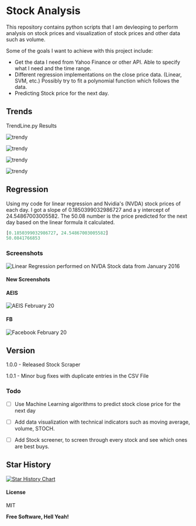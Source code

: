 # Stock Analysis

This repository contains python scripts that I am devleoping to perform analysis on stock prices and visualization of stock prices and other data such as volume.

Some of the goals I want to achieve with this project include:
  - Get the data I need from Yahoo Finance or other API. Able to specify what I need and the time range.
  - Different regression implementations on the close price data. (Linear, SVM, etc.) Possibly try to fit a polynomial function which follows the data.
  - Predicting Stock price for the next day.


## Trends

TrendLine.py Results

![trendy](readme/figure_1.png)

![trendy](readme/figure_1-1.png)

![trendy](readme/figure_1-3.png)

![trendy](readme/figure_1-4.png)


## Regression

Using my code for linear regression and Nvidia's (NVDA) stock prices of each day. I got a slope of 0.1850399032986727 and a y intercept of 24.54867003005582. The 50.08 number is the price predicted for the next day based on the linear formula it calculated.

```python
[0.1850399032986727, 24.54867003005582]
50.0841766853
```

### Screenshots


![Linear Regression performed on NVDA Stock data from January 2016](/Regression/NVDA2016.png)


#### New Screenshots

#### AEIS
![AEIS February 20](readme/AEIS-feb20.png)
#### FB
![Facebook February 20](readme/FB-feb20.png)


## Version

1.0.0 - Released Stock Scraper

1.0.1 - Minor bug fixes with duplicate entries in the CSV File


### Todo

- [ ] Use Machine Learning algorithms to predict stock close price for the next day
- [ ] Add data visualization with technical indicators such as moving average, volume, STOCH.
- [ ] Add Stock screener, to screen through every stock and see which ones are best buys.


## Star History

[![Star History Chart](https://api.star-history.com/svg?repos=Vaibhav/Stock-Analysis&type=Date)](https://star-history.com/#Vaibhav/Stock-Analysis&Date)

#### License

MIT

**Free Software, Hell Yeah!**
